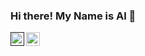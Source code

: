 ### Hi there! My Name is Al 👋

<a href="">
  <img align="left" alt="My LinkdeIn" width="22px" src="https://cdn.jsdelivr.net/npm/simple-icons@v3/icons/linkedin.svg" />
</a>

<a href ="https://www.artstation.com/al_d">
   <img align="left" alt="My Artstation" width="22px" src="https://cdn4.iconfinder.com/data/icons/logos-and-brands/512/27_Artstation_logo_logos-512.png" />


<br />
<br />
<!--
**AlDixonODU/AlDixonODU** is a ✨ _special_ ✨ repository because its `README.md` (this file) appears on your GitHub profile.

Here are some ideas to get you started:

- 🔭 I’m currently working on ...
- 🌱 I’m currently learning ...
- 👯 I’m looking to collaborate on ...
- 🤔 I’m looking for help with ...
- 💬 Ask me about ...
- 📫 How to reach me: ...
- 😄 Pronouns: ...
- ⚡ Fun fact: ...

-->
